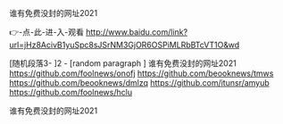
谁有免费没封的网址2021




👉-点-此-进-入-观看  http://www.baidu.com/link?url=jHz8AcivB1yuSpc8sJSrNM3GjOR6OSPiMLRbBTcVT1O&wd




[随机段落3-
]2 - [random paragraph
]
谁有免费没封的网址2021 https://github.com/foolnews/onofj
https://github.com/beooknews/tmws
https://github.com/beooknews/dmlzq
https://github.com/itunsr/amyub
https://github.com/foolnews/hclu





谁有免费没封的网址2021
